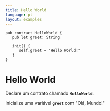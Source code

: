 ```yaml
---
title: Hello World
language: pt
layout: examples
---
```


```cadence
pub contract HelloWorld {
   pub let greet: String

   init() {
      self.greet = "Hello World!"
   }
}
```

# Hello World

Declare um contrato chamado **`HelloWorld`**.

Inicialize uma variável **`greet`** com "Olá, Mundo!"